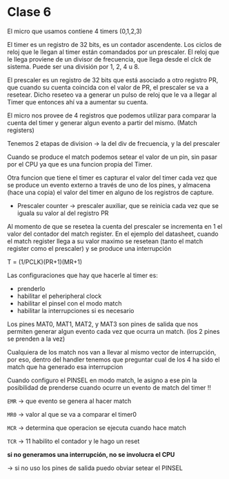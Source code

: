 # Clase 6

El micro que usamos contiene 4 timers (0,1,2,3)

El timer es un registro de 32 bits, es un contador ascendente. Los ciclos de reloj que le llegan al timer están comandados por un prescaler. El reloj que le llega proviene de un divisor de frecuencia, que llega desde el clck de sistema. Puede ser una división por 1, 2, 4 u 8.

El prescaler es un registro de 32 bits que está asociado a otro registro PR, que cuando su cuenta coincida con el valor de PR, el prescaler se va a resetear. Dicho reseteo va a generar un pulso de reloj que le va a llegar al Timer que entonces ahí va a aumentar su cuenta.

El micro nos provee de 4 registros que podemos utilizar para comparar la cuenta del timer y generar algun evento a partir del mismo. (Match registers)

Tenemos 2 etapas de division -> la del div de frecuencia, y la del prescaler

Cuando se produce el match podemos setear el valor de un pin, sin pasar por el CPU ya que es una funcion propia del Timer. 

Otra funcion que tiene el timer es capturar el valor del timer cada vez que se produce un evento externo a través de uno de los pines, y almacena (hace una copia) el valor del timer en alguno de los registros de capture.  

- Prescaler counter -> prescaler auxiliar, que se reinicia cada vez que se iguala su valor al del registro PR

Al momento de que se resetea la cuenta del prescaler se incrementa en 1 el valor del contador del match register. En el ejemplo del datasheet, cuando el match register llega a su valor maximo se resetean (tanto el match register como el prescaler) y se produce una interrupción

T = (1/PCLK)(PR+1)(MR+1)

Las configuraciones que hay que hacerle al timer es:
- prenderlo
- habilitar el peheripheral clock
- habilitar el pinsel con el modo match
- habilitar la interrupciones si es necesario 

Los pines MAT0, MAT1, MAT2, y MAT3 son pines de salida que nos permiten generar algun evento cada vez que ocurra un match. (los 2 pines se prenden a la vez)

Cualquiera de los match nos van a llevar al mismo vector de interrupción, por eso, dentro del handler tenemos que preguntar cual de los 4 ha sido el match que ha generado esa interrupcion

Cuando configuro el PINSEL en modo match, le asigno a ese pin la posibilidad de prenderse cuando ocurre un evento de match del timer !!

`EMR` -> que evento se genera al hacer match

`MR0` -> valor al que se va a comparar el timer0

`MCR` -> determina que operacion se ejecuta cuando hace match 

`TCR` -> 11 habilito el contador y le hago un reset

**si no generamos una interrupción, no se involucra el CPU** 

-> si no uso los pines de salida puedo obviar setear el PINSEL
